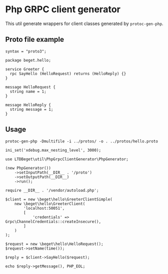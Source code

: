 # Php GRPC client generator

This util generate wrappers for client classes generated by `protoc-gen-php`.

Proto file example
------------------

```
syntax = "proto3";

package beget.hello;

service Greeter {
  rpc SayHello (HelloRequest) returns (HelloReply) {}
}

message HelloRequest {
  string name = 1;
}

message HelloReply {
  string message = 1;
}

```

Usage
-----

```
protoc-gen-php -Dmultifile -i ../protos/ -o . ../protos/hello.proto
```

```
ini_set('xdebug.max_nesting_level', 3000);

use LTDBeget\util\PhpGrpcClientGenerator\PhpGenerator;

(new PhpGenerator())
    ->setInputPath(__DIR__ . '/proto')
    ->setOutputPath(__DIR__)
    ->run();

```

```
require __DIR__ . '/vendor/autoload.php';

$client = new \beget\hello\GreeterClientSimple(
    new \beget\hello\GreeterClient(
        'localhost:50051',
        [
            'credentials' => Grpc\ChannelCredentials::createInsecure(),
        ]
    )
);

$request = new \beget\hello\HelloRequest();
$request->setName(time());

$reply = $client->SayHello($request);

echo $reply->getMessage(), PHP_EOL;
```
